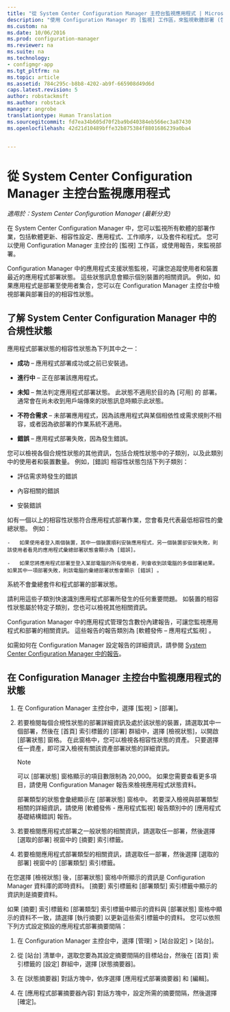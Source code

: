 ```yaml
---
title: "從 System Center Configuration Manager 主控台監視應用程式 | Microsoft Docs"
description: "使用 Configuration Manager 的 [監視] 工作區，來監視軟體部署 (包括更新、相容性設定和應用程式)。"
ms.custom: na
ms.date: 10/06/2016
ms.prod: configuration-manager
ms.reviewer: na
ms.suite: na
ms.technology:
- configmgr-app
ms.tgt_pltfrm: na
ms.topic: article
ms.assetid: 784c295c-b8b8-4202-ab9f-665908d49d6d
caps.latest.revision: 5
author: robstackmsft
ms.author: robstack
manager: angrobe
translationtype: Human Translation
ms.sourcegitcommit: fd7ea34b605d70f2ba9bd40384eb566ec3a87430
ms.openlocfilehash: 42d21d10489bffe32b875384f8801686239a0ba4


---
```

# <a name="monitor-applications-from-the-system-center-configuration-manager-console"></a>從 System Center Configuration Manager 主控台監視應用程式

*適用於：System Center Configuration Manager (最新分支)*


在 System Center Configuration Manager 中，您可以監視所有軟體的部署作業，包括軟體更新、相容性設定、應用程式、工作順序，以及套件和程式。 您可以使用 Configuration Manager 主控台的 [監視] 工作區，或使用報告，來監視部署。  

 Configuration Manager 中的應用程式支援狀態監視，可讓您追蹤使用者和裝置最近的應用程式部署狀態。 這些狀態訊息會顯示個別裝置的相關資訊。 例如，如果應用程式是部署至使用者集合，您可以在 Configuration Manager 主控台中檢視部署與部署目的的相容性狀態。  

## <a name="learn-about-compliance-states-in-system-center-configuration-manager"></a>了解 System Center Configuration Manager 中的合規性狀態
 應用程式部署狀態的相容性狀態為下列其中之一：  

-   **成功** – 應用程式部署成功或之前已安裝過。  

-   **進行中** – 正在部署該應用程式。  

-   **未知** – 無法判定應用程式部署狀態。 此狀態不適用於目的為 [可用] 的 部署。 通常會在尚未收到用戶端傳來的狀態訊息時顯示此狀態。  

-   **不符合需求** – 未部署應用程式，因為該應用程式與某個相依性或需求規則不相容，或者因為欲部署的作業系統不適用。  

-   **錯誤** – 應用程式部署失敗，因為發生錯誤。  

您可以檢視各個合規性狀態的其他資訊，包括合規性狀態中的子類別，以及此類別中的使用者和裝置數量。 例如，[錯誤]  相容性狀態包括下列子類別：  

-   評估需求時發生的錯誤  

-   內容相關的錯誤  

-   安裝錯誤  

 如有一個以上的相容性狀態符合應用程式部署作業，您會看見代表最低相容性的彙總狀態。 例如：  

    -   如果使用者登入兩個裝置，其中一個裝置順利安裝應用程式，另一個裝置卻安裝失敗，則該使用者看見的應用程式彙總部署狀態會顯示為 [錯誤]。  

    -   如果您將應用程式部署至登入某部電腦的所有使用者，則會收到該電腦的多個部署結果。 如果其中一項部署失敗，則該電腦的彙總部署狀態會顯示 [錯誤] 。  

系統不會彙總套件和程式部署的部署狀態。  

 請利用這些子類別快速識別應用程式部署所發生的任何重要問題。 如裝置的相容性狀態屬於特定子類別，您也可以檢視其他相關資訊。  

 Configuration Manager 中的應用程式管理包含數份內建報告，可讓您監視應用程式和部署的相關資訊。 這些報告的報告類別為 [軟體發佈 – 應用程式監視] 。  

 如需如何在 Configuration Manager 設定報告的詳細資訊，請參閱 [System Center Configuration Manager 中的報告](../../core/servers/manage/reporting.md)。  

## <a name="monitor-the-state-of-an-application-in-the-configuration-manager-console"></a>在 Configuration Manager 主控台中監視應用程式的狀態  

1.  在 Configuration Manager 主控台中，選擇 [監視] > [部署]。  

3.  若要檢閱每個合規性狀態的部署詳細資訊及處於該狀態的裝置，請選取其中一個部署，然後在 [首頁] 索引標籤的 [部署] 群組中，選擇 [檢視狀態]，以開啟 [部署狀態] 窗格。 在此窗格中，您可以檢視各相容性狀態的資產。 只要選擇任一資產，即可深入檢視有關該資產部署狀態的詳細資訊。  

    > [!NOTE]  
    >  可以 [部署狀態]  窗格顯示的項目數限制為 20,000。 如果您需要查看更多項目，請使用 Configuration Manager 報告來檢視應用程式狀態資料。  
    >   
    >  部署類型的狀態會彙總顯示在 [部署狀態]  窗格中。 若要深入檢視與部署類型相關的詳細資訊，請使用 [軟體發佈 - 應用程式監視]  報告類別中的 [應用程式基礎結構錯誤] 報告。  

4.  若要檢閱應用程式部署之一般狀態的相關資訊，請選取任一部署，然後選擇 [選取的部署] 視窗中的 [摘要] 索引標籤。  

5.  若要檢閱應用程式部署類型的相關資訊，請選取任一部署，然後選擇 [選取的部署] 視窗中的 [部署類型] 索引標籤。  

在您選擇 [檢視狀態] 後，[部署狀態] 窗格中所顯示的資訊是 Configuration Manager 資料庫的即時資料。 [摘要] 索引標籤和 [部署類型] 索引標籤中顯示的資訊則是摘要資料。

如果 [摘要] 索引標籤和 [部署類型] 索引標籤中顯示的資料與 [部署狀態] 窗格中顯示的資料不一致，請選擇 [執行摘要] 以更新這些索引標籤中的資料。 您可以依照下列方式設定預設的應用程式部署摘要間隔：  

1. 在 Configuration Manager 主控台中，選擇 [管理] > [站台設定] > [站台]。

2. 從 [站台] 清單中，選取您要為其設定摘要間隔的目標站台，然後在 [首頁] 索引標籤的 [設定] 群組中，選擇 [狀態摘要器]。

3. 在 [狀態摘要器] 對話方塊中，依序選擇 [應用程式部署摘要器] 和 [編輯]。  

4. 在 [應用程式部署摘要器內容] 對話方塊中，設定所需的摘要間隔，然後選擇 [確定]。  



<!--HONumber=Dec16_HO3-->


